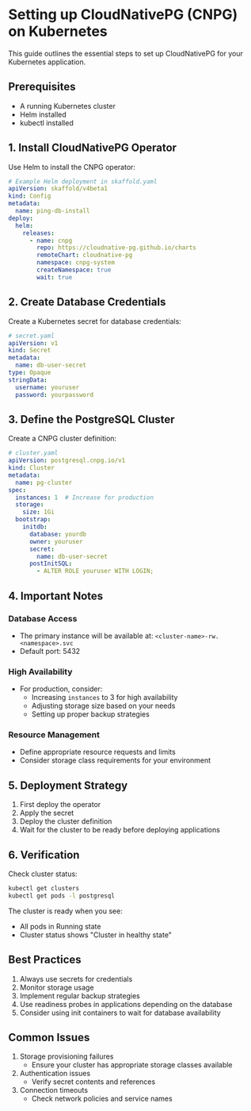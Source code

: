 # Setting up CloudNativePG (CNPG) on Kubernetes

This guide outlines the essential steps to set up CloudNativePG for your Kubernetes application.

## Prerequisites
- A running Kubernetes cluster
- Helm installed
- kubectl installed

## 1. Install CloudNativePG Operator

Use Helm to install the CNPG operator:

```yaml
# Example Helm deployment in skaffold.yaml
apiVersion: skaffold/v4beta1
kind: Config
metadata:
  name: ping-db-install
deploy:
  helm:
    releases:
      - name: cnpg
        repo: https://cloudnative-pg.github.io/charts
        remoteChart: cloudnative-pg
        namespace: cnpg-system
        createNamespace: true
        wait: true
```

## 2. Create Database Credentials

Create a Kubernetes secret for database credentials:

```yaml
# secret.yaml
apiVersion: v1
kind: Secret
metadata:
  name: db-user-secret
type: Opaque
stringData:
  username: youruser
  password: yourpassword
```

## 3. Define the PostgreSQL Cluster

Create a CNPG cluster definition:

```yaml
# cluster.yaml
apiVersion: postgresql.cnpg.io/v1
kind: Cluster
metadata:
  name: pg-cluster
spec:
  instances: 1  # Increase for production
  storage:
    size: 1Gi
  bootstrap:
    initdb:
      database: yourdb
      owner: youruser
      secret:
        name: db-user-secret
      postInitSQL:
        - ALTER ROLE youruser WITH LOGIN;
```

## 4. Important Notes

### Database Access
- The primary instance will be available at: `<cluster-name>-rw.<namespace>.svc`
- Default port: 5432

### High Availability
- For production, consider:
  - Increasing `instances` to 3 for high availability
  - Adjusting storage size based on your needs
  - Setting up proper backup strategies

### Resource Management
- Define appropriate resource requests and limits
- Consider storage class requirements for your environment

## 5. Deployment Strategy

1. First deploy the operator
2. Apply the secret
3. Deploy the cluster definition
4. Wait for the cluster to be ready before deploying applications

## 6. Verification

Check cluster status:
```bash
kubectl get clusters
kubectl get pods -l postgresql
```

The cluster is ready when you see:
- All pods in Running state
- Cluster status shows "Cluster in healthy state"

## Best Practices

1. Always use secrets for credentials
2. Monitor storage usage
3. Implement regular backup strategies
4. Use readiness probes in applications depending on the database
5. Consider using init containers to wait for database availability

## Common Issues

1. Storage provisioning failures
   - Ensure your cluster has appropriate storage classes available
2. Authentication issues
   - Verify secret contents and references
3. Connection timeouts
   - Check network policies and service names
